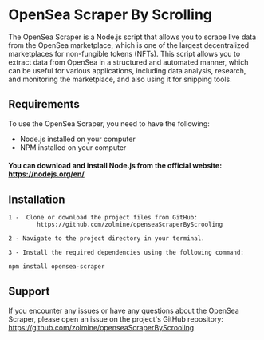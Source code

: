 # OpenSea Scraper By Scrolling
The OpenSea Scraper is a Node.js script that allows you to scrape live data from the OpenSea marketplace, which is one of the largest decentralized marketplaces for non-fungible tokens (NFTs). This script allows you to extract data from OpenSea in a structured and automated manner, which can be useful for various applications, including data analysis, research, and monitoring the marketplace, and also using it for snipping tools.

## Requirements

To use the OpenSea Scraper, you need to have the following:

* Node.js installed on your computer
* NPM installed on your computer

#### You can download and install Node.js from the official website: https://nodejs.org/en/

## Installation
    1 -  Clone or download the project files from GitHub: 
            https://github.com/zolmine/openseaScraperByScrooling

    2 - Navigate to the project directory in your terminal.

    3 - Install the required dependencies using the following command:


```bash
npm install opensea-scraper
```
## Support

If you encounter any issues or have any questions about the OpenSea Scraper, please open an issue on the project's GitHub repository: https://github.com/zolmine/openseaScraperByScrooling





